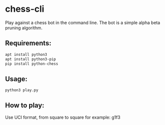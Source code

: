 # chess-cli
Play against a chess bot in the command line.
The bot is a simple alpha beta pruning algorithm. 

## Requirements:
```bash
apt install python3
apt install python3-pip
pip install python-chess
```
## Usage:
```bash
python3 play.py
```

## How to play:
Use UCI format, from square to square for example: g1f3
